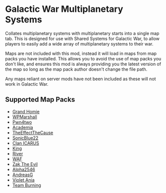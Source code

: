 # Galactic War Multiplanetary Systems

Collates multiplanetary systems with multiplanetary starts into a single map tab. This is designed for use with Shared Systems for Galactic War, to allow players to easily add a wide array of multiplanetary systems to their war.

Maps are not included with this mod, instead it will load in maps from map packs you have installed. This allows you to avoid the use of map packs you don't like, and ensures this mod is always providing you the latest version of the map so long as the map pack author doesn't change the file path.

Any maps reliant on server mods have not been included as these will not work in Galactic War.

## Supported Map Packs

- [Grand Homie](https://forums.planetaryannihilation.com/threads/grand-homies-map-pack.72635/)
- [WPMarshall](https://forums.planetaryannihilation.com/threads/wpmarshalls-map-pack.71597/)
- [Pwn4two](https://forums.planetaryannihilation.com/threads/pwn4twos-map-pack.70689/)
- [Academia](https://forums.planetaryannihilation.com/threads/academia-map-pack.73511/)
- [TheEffectTheCause](https://forums.planetaryannihilation.com/threads/theeffectthecause-map-pack.73439/)
- [SonicBlue22](https://forums.planetaryannihilation.com/threads/sonicblue22s-map-pack.72538/)
- [Clan ICARUS](https://forums.planetaryannihilation.com/threads/clan-icarus-map-pack.73237/)
- [King](https://forums.planetaryannihilation.com/threads/kings-map-pack.73459/)
- [River](https://forums.planetaryannihilation.com/threads/rivers-mappack.72787/)
- [WAF](https://forums.planetaryannihilation.com/threads/therealfs-map-pack.72943/)
- [Zak The Evil](https://forums.planetaryannihilation.com/threads/new-map-pack-zak-the-evils-map-pack-no-02.72314/)
- [Alpha2546](https://forums.planetaryannihilation.com/threads/alpha2546-maps-kure-atoll-02-11-2016-download-on-pamm.70258/)
- [AndreasG](https://forums.planetaryannihilation.com/threads/andreasg-1v1-map-pack-on-pamm-now.70631/)
- [Violet Ania](https://forums.planetaryannihilation.com/threads/the-lana-series.70524/)
- [Team Burning](https://forums.planetaryannihilation.com/threads/team-burning-systems.67823/)
